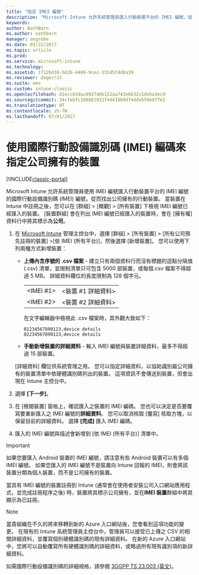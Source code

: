 ```yaml
---
title: "指定 IMEI 編號"
description: "Microsoft Intune 允許系統管理員匯入行動裝置平台的 IMEI 編號，從而找出公司所擁有的行動裝置"
keywords: 
author: NathBarn
ms.author: nathbarn
manager: angrobe
ms.date: 03/22/2017
ms.topic: article
ms.prod: 
ms.service: microsoft-intune
ms.technology: 
ms.assetid: 1712bd39-562b-4409-9cec-155d5f4d8a39
ms.reviewer: dagerrit
ms.suite: ems
ms.custom: intune-classic
ms.openlocfilehash: d1ecc65dac893740b152aa743e6b32c5de5a3ec9
ms.sourcegitcommit: 34cfebfc1d8b81032f4d41869d74dda559e677e2
ms.translationtype: HT
ms.contentlocale: zh-TW
ms.lasthandoff: 07/01/2017
---
```

# <a name="specify-corporate-owned-devices-with-international-mobile-equipment-identity-imei-numbers"></a>使用國際行動設備識別碼 (IMEI) 編碼來指定公司擁有的裝置

[!INCLUDE[classic-portal](../includes/classic-portal.md)]

Microsoft Intune 允許系統管理員使用 IMEI 編號匯入行動裝置平台的 IMEI 編號的國際行動設備識別碼 (IMEI) 編號，從而找出公司擁有的行動裝置。 當裝置在 Intune 中註冊之後，您可以在 [群組]  >  [概觀]  >  [所有裝置] 下檢視 IMEI 編號已經匯入的裝置。 [裝置群組] 會在列出 IMEI 編號已經匯入的裝置時，會在 [擁有權] 資料行中將其標示為**公司**。

1. 在 [Microsoft Intune](https://manage.microsoft.com) 管理主控台中，選擇 [群組] &gt; [所有裝置] &gt; [所有公司預先註冊的裝置] &gt;[依 IMEI (所有平台)]，然後選擇 [新增裝置]。 您可以使用下列兩種方式新增裝置：

    -   **上傳內含序號的 .csv 檔案** - 建立只有兩個資料行而沒有標題的逗點分隔值 (.csv) 清單，並限制清單只可包含 5000 部裝置，或每個.csv 檔案不得超過 5 MB。 詳細資料欄位的長度限制為 128 個字元。 

        |||
        |-|-|
        |&lt;IMEI #1&gt;|&lt;裝置 #1 詳細資料&gt;|
        |&lt;IMEI #2&gt;|&lt;裝置 #2 詳細資料&gt;|
        在文字編輯器中檢視此 .csv 檔案時，其外觀大致如下：

        ```
        01234567890123,device details
        02234567890123,device details
        ```

    -   **手動新增裝置的詳細資料** - 輸入 IMEI 編號與裝置詳細資料，最多不得超過 15 部裝置。

   [詳細資料] 欄位供系統管理之用。 您可以指定詳細資料，以協助識別屬公司擁有的裝置清單中依硬體識別碼列出的裝置。 這項資訊不會傳送到裝置，但會出現在 Intune 主控台中。

2.   選擇 **[下一步]**。
3.  在 [檢閱裝置] 窗格上，確認匯入之裝置的 IMEI 編碼。 您也可以決定是否要覆寫要重新匯入之 IMEI 編號的**詳細資料**。 您可以取消核取 [覆寫] 核取方塊，以保留目前的詳細資料。 選擇 **[完成]** 匯入 IMEI 編碼。
4.  匯入的 IMEI 編號與描述會新增到 [依 IMEI (所有平台)] 清單中。

> [!IMPORTANT]
> 如果您要匯入 Android 裝置的 IMEI 編號，請注意有些 Android 裝置可以有多個 IMEI 編號。 如果您匯入的 IMEI 編號不是裝置向 Intune 回報的 IMEI，則會將該裝置分類為個人裝置，而不是公司擁有的裝置。

當具有 IMEI 編號的裝置註冊到 Intune (通常會在使用者安裝公司入口網站應用程式，並完成註冊程序之後) 時，裝置將其標示公司擁有，並在**IMEI 裝置**群組中將其顯示為已註冊。

>[!NOTE]
> 當貴組織在不久的將來移轉到新的 Azure 入口網站後，您會看到這項功能的變更。 在現有的 Intune 系統管理員主控台中，管理員可以接受已上傳之 CSV 的相關詳細資料，並覆寫個別硬體識別碼的現有詳細資料。 在新的 Azure 入口網站中，您將可以自動覆寫所有硬體識別碼的詳細資料，或略過所有現有識別項的新詳細資料。

如需國際行動設備識別碼的詳細規格，請參閱 [3GGPP TS 23.003 (英文)](https://portal.3gpp.org/desktopmodules/Specifications/SpecificationDetails.aspx?specificationId=729)。
